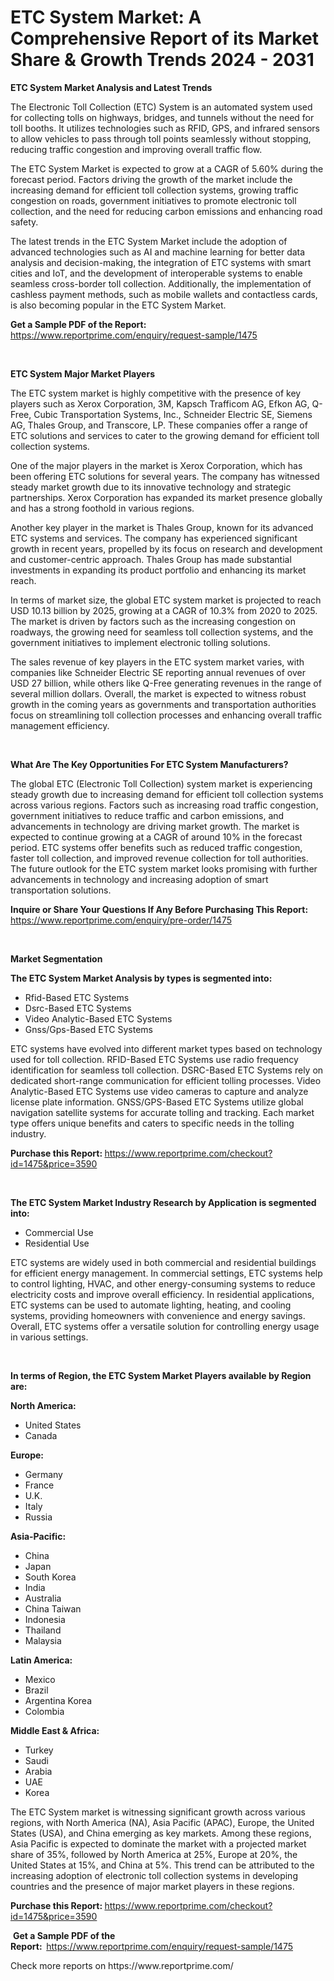 <p><h1>ETC System Market: A Comprehensive Report of its Market Share & Growth Trends 2024 - 2031</h1></p><p><strong>ETC System Market Analysis and Latest Trends</strong></p>
<p><p>The Electronic Toll Collection (ETC) System is an automated system used for collecting tolls on highways, bridges, and tunnels without the need for toll booths. It utilizes technologies such as RFID, GPS, and infrared sensors to allow vehicles to pass through toll points seamlessly without stopping, reducing traffic congestion and improving overall traffic flow.</p><p>The ETC System Market is expected to grow at a CAGR of 5.60% during the forecast period. Factors driving the growth of the market include the increasing demand for efficient toll collection systems, growing traffic congestion on roads, government initiatives to promote electronic toll collection, and the need for reducing carbon emissions and enhancing road safety.</p><p>The latest trends in the ETC System Market include the adoption of advanced technologies such as AI and machine learning for better data analysis and decision-making, the integration of ETC systems with smart cities and IoT, and the development of interoperable systems to enable seamless cross-border toll collection. Additionally, the implementation of cashless payment methods, such as mobile wallets and contactless cards, is also becoming popular in the ETC System Market.</p></p>
<p><strong>Get a Sample PDF of the Report:&nbsp;</strong> <a href="https://www.reportprime.com/enquiry/request-sample/1475">https://www.reportprime.com/enquiry/request-sample/1475</a></p>
<p>&nbsp;</p>
<p><strong>ETC System Major Market Players</strong></p>
<p><p>The ETC system market is highly competitive with the presence of key players such as Xerox Corporation, 3M, Kapsch Trafficom AG, Efkon AG, Q-Free, Cubic Transportation Systems, Inc., Schneider Electric SE, Siemens AG, Thales Group, and Transcore, LP. These companies offer a range of ETC solutions and services to cater to the growing demand for efficient toll collection systems.</p><p>One of the major players in the market is Xerox Corporation, which has been offering ETC solutions for several years. The company has witnessed steady market growth due to its innovative technology and strategic partnerships. Xerox Corporation has expanded its market presence globally and has a strong foothold in various regions. </p><p>Another key player in the market is Thales Group, known for its advanced ETC systems and services. The company has experienced significant growth in recent years, propelled by its focus on research and development and customer-centric approach. Thales Group has made substantial investments in expanding its product portfolio and enhancing its market reach.</p><p>In terms of market size, the global ETC system market is projected to reach USD 10.13 billion by 2025, growing at a CAGR of 10.3% from 2020 to 2025. The market is driven by factors such as the increasing congestion on roadways, the growing need for seamless toll collection systems, and the government initiatives to implement electronic tolling solutions.</p><p>The sales revenue of key players in the ETC system market varies, with companies like Schneider Electric SE reporting annual revenues of over USD 27 billion, while others like Q-Free generating revenues in the range of several million dollars. Overall, the market is expected to witness robust growth in the coming years as governments and transportation authorities focus on streamlining toll collection processes and enhancing overall traffic management efficiency.</p></p>
<p>&nbsp;</p>
<p><strong>What Are The Key Opportunities For ETC System Manufacturers?</strong></p>
<p><p>The global ETC (Electronic Toll Collection) system market is experiencing steady growth due to increasing demand for efficient toll collection systems across various regions. Factors such as increasing road traffic congestion, government initiatives to reduce traffic and carbon emissions, and advancements in technology are driving market growth. The market is expected to continue growing at a CAGR of around 10% in the forecast period. ETC systems offer benefits such as reduced traffic congestion, faster toll collection, and improved revenue collection for toll authorities. The future outlook for the ETC system market looks promising with further advancements in technology and increasing adoption of smart transportation solutions.</p></p>
<p><strong>Inquire or Share Your Questions If Any Before Purchasing This Report:</strong> <a href="https://www.reportprime.com/enquiry/pre-order/1475">https://www.reportprime.com/enquiry/pre-order/1475</a></p>
<p>&nbsp;</p>
<p><strong>Market Segmentation</strong></p>
<p><strong>The ETC System Market Analysis by types is segmented into:</strong></p>
<p><ul><li>Rfid-Based ETC Systems</li><li>Dsrc-Based ETC Systems</li><li>Video Analytic-Based ETC Systems</li><li>Gnss/Gps-Based ETC Systems</li></ul></p>
<p><p>ETC systems have evolved into different market types based on technology used for toll collection. RFID-Based ETC Systems use radio frequency identification for seamless toll collection. DSRC-Based ETC Systems rely on dedicated short-range communication for efficient tolling processes. Video Analytic-Based ETC Systems use video cameras to capture and analyze license plate information. GNSS/GPS-Based ETC Systems utilize global navigation satellite systems for accurate tolling and tracking. Each market type offers unique benefits and caters to specific needs in the tolling industry.</p></p>
<p><strong>Purchase this Report:&nbsp;</strong><a href="https://www.reportprime.com/checkout?id=1475&price=3590">https://www.reportprime.com/checkout?id=1475&price=3590</a></p>
<p>&nbsp;</p>
<p><strong>The ETC System Market Industry Research by Application is segmented into:</strong></p>
<p><ul><li>Commercial Use</li><li>Residential Use</li></ul></p>
<p><p>ETC systems are widely used in both commercial and residential buildings for efficient energy management. In commercial settings, ETC systems help to control lighting, HVAC, and other energy-consuming systems to reduce electricity costs and improve overall efficiency. In residential applications, ETC systems can be used to automate lighting, heating, and cooling systems, providing homeowners with convenience and energy savings. Overall, ETC systems offer a versatile solution for controlling energy usage in various settings.</p></p>
<p>&nbsp;</p>
<p><strong>In terms of Region, the ETC System Market Players available by Region are:</strong></p>
<p>
    <p> <strong> North America: </strong>
        <ul>
            <li>United States</li>
            <li>Canada</li>
        </ul>
        </p> 
    <p> <strong> Europe: </strong>
        <ul>
            <li>Germany</li>
            <li>France</li>
            <li>U.K.</li>
            <li>Italy</li>
            <li>Russia</li>
        </ul>
        </p> 
    <p> <strong> Asia-Pacific: </strong>
        <ul>
            <li>China</li>
            <li>Japan</li>
            <li>South Korea</li>
            <li>India</li>
            <li>Australia</li>
            <li>China Taiwan</li>
            <li>Indonesia</li>
            <li>Thailand</li>
            <li>Malaysia</li>
        </ul>
        </p> 
    <p> <strong> Latin America: </strong>
        <ul>
            <li>Mexico</li>
            <li>Brazil</li>
            <li>Argentina Korea</li>
            <li>Colombia</li>
        </ul>
        </p> 
    <p> <strong> Middle East & Africa: </strong>
        <ul>
            <li>Turkey</li>
            <li>Saudi</li>
            <li>Arabia</li>
            <li>UAE</li>
            <li>Korea</li>
        </ul>
    </p>
    </p>
<p><p>The ETC System market is witnessing significant growth across various regions, with North America (NA), Asia Pacific (APAC), Europe, the United States (USA), and China emerging as key markets. Among these regions, Asia Pacific is expected to dominate the market with a projected market share of 35%, followed by North America at 25%, Europe at 20%, the United States at 15%, and China at 5%. This trend can be attributed to the increasing adoption of electronic toll collection systems in developing countries and the presence of major market players in these regions.</p></p>
<p><strong>Purchase this Report: </strong><a href="https://www.reportprime.com/checkout?id=1475&price=3590">https://www.reportprime.com/checkout?id=1475&price=3590</a></p>
<p>&nbsp;<strong>Get a Sample PDF of the Report:&nbsp;&nbsp;</strong><a href="https://www.reportprime.com/enquiry/request-sample/1475">https://www.reportprime.com/enquiry/request-sample/1475</a></p>
<p><strong></strong></p>
<p>Check more reports on https://www.reportprime.com/</p>